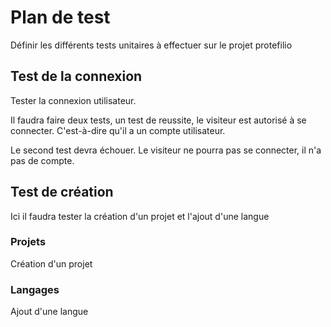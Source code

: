 # Plan de test

Définir les différents tests unitaires à effectuer sur le projet protefilio

## Test de la connexion

Tester la connexion utilisateur.

Il faudra faire deux tests, un test de reussite, le visiteur est autorisé à se connecter. C'est-à-dire qu'il a un compte utilisateur.

Le second test devra échouer. Le visiteur ne pourra pas se connecter, il n'a pas de compte.

## Test de création

Ici il faudra tester la création d'un projet et l'ajout d'une langue

### Projets

Création d'un projet

### Langages

Ajout d'une langue

